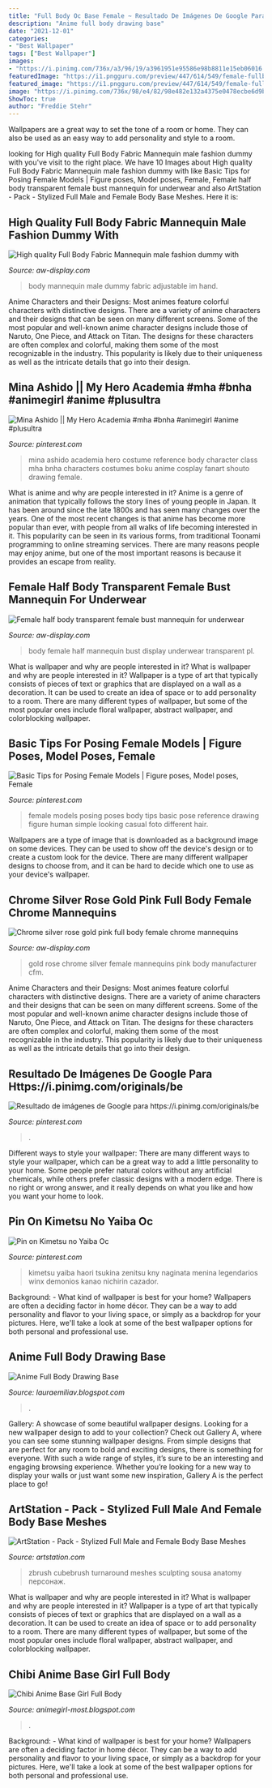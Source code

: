 ```yaml
---
title: "Full Body Oc Base Female ~ Resultado De Imágenes De Google Para Https://i.pinimg.com/originals/be"
description: "Anime full body drawing base"
date: "2021-12-01"
categories:
- "Best Wallpaper"
tags: ["Best Wallpaper"]
images:
- "https://i.pinimg.com/736x/a3/96/19/a3961951e95586e98b8811e15eb06016.jpg"
featuredImage: "https://i1.pngguru.com/preview/447/614/549/female-fullbody-chibi-base-f2u-illustration-of-woman-thumbnail.jpg"
featured_image: "https://i1.pngguru.com/preview/447/614/549/female-fullbody-chibi-base-f2u-illustration-of-woman-thumbnail.jpg"
image: "https://i.pinimg.com/736x/98/e4/82/98e482e132a4375e0478ecbe6d9ba731.jpg"
ShowToc: true
author: "Freddie Stehr"
---
```



Wallpapers are a great way to set the tone of a room or home. They can also be used as an easy way to add personality and style to a room.

	

		
looking for High quality Full Body Fabric Mannequin male fashion dummy with you've visit to the right place. We have 10 Images about High quality Full Body Fabric Mannequin male fashion dummy with like Basic Tips for Posing Female Models | Figure poses, Model poses, Female, Female half body transparent female bust mannequin for underwear and also ArtStation - Pack - Stylized Full Male and Female Body Base Meshes. Here it is:
		
    
## High Quality Full Body Fabric Mannequin Male Fashion Dummy With

<img loading=lazy src="https://v4-upload.goalsites.com/26/image_1526551165_IM-2.jpg" onerror="this.onerror=null;this.src='https://tse3.mm.bing.net/th?id=OIP.K0iCkWB_gF79H04Om_I7pAHaLH&amp;pid=15.1';" alt="High quality Full Body Fabric Mannequin male fashion dummy with">

_Source: aw-display.com_

>body mannequin male dummy fabric adjustable im hand. 

	

Anime Characters and their Designs: Most animes feature colorful characters with distinctive designs.
There are a variety of anime characters and their designs that can be seen on many different screens. Some of the most popular and well-known anime character designs include those of Naruto, One Piece, and Attack on Titan. The designs for these characters are often complex and colorful, making them some of the most recognizable in the industry. This popularity is likely due to their uniqueness as well as the intricate details that go into their design.

    
## Mina Ashido || My Hero Academia #mha #bnha #animegirl #anime #plusultra

<img loading=lazy src="https://i.pinimg.com/736x/98/e4/82/98e482e132a4375e0478ecbe6d9ba731.jpg" onerror="this.onerror=null;this.src='https://tse1.mm.bing.net/th?id=OIP.KbtxZxLEykSNZRhBfZtVPAAAAA&amp;pid=15.1';" alt="Mina Ashido || My Hero Academia #mha #bnha #animegirl #anime #plusultra">

_Source: pinterest.com_

>mina ashido academia hero costume reference body character class mha bnha characters costumes boku anime cosplay fanart shouto drawing female. 

	

What is anime and why are people interested in it?
Anime is a genre of animation that typically follows the story lines of young people in Japan. It has been around since the late 1800s and has seen many changes over the years. One of the most recent changes is that anime has become more popular than ever, with people from all walks of life becoming interested in it. This popularity can be seen in its various forms, from traditional Toonami programming to online streaming services. There are many reasons people may enjoy anime, but one of the most important reasons is because it provides an escape from reality.

    
## Female Half Body Transparent Female Bust Mannequin For Underwear

<img loading=lazy src="https://v4-upload.goalsites.com/26/image_1523354470_XG.jpg" onerror="this.onerror=null;this.src='https://tse1.mm.bing.net/th?id=OIP.aJF1rQzsbkZRoqwUjSyrIQHaHa&amp;pid=15.1';" alt="Female half body transparent female bust mannequin for underwear">

_Source: aw-display.com_

>body female half mannequin bust display underwear transparent pl. 

	

What is wallpaper and why are people interested in it?
What is wallpaper and why are people interested in it?
Wallpaper is a type of art that typically consists of pieces of text or graphics that are displayed on a wall as a decoration. It can be used to create an idea of space or to add personality to a room. There are many different types of wallpaper, but some of the most popular ones include floral wallpaper, abstract wallpaper, and colorblocking wallpaper.

    
## Basic Tips For Posing Female Models | Figure Poses, Model Poses, Female

<img loading=lazy src="https://i.pinimg.com/736x/66/49/dd/6649dd6ac8db8ceff930ffa6fb6d9f8f.jpg" onerror="this.onerror=null;this.src='https://tse3.mm.bing.net/th?id=OIP.uAtKH74IQaf0-LVRp8N-vAHaLG&amp;pid=15.1';" alt="Basic Tips for Posing Female Models | Figure poses, Model poses, Female">

_Source: pinterest.com_

>female models posing poses body tips basic pose reference drawing figure human simple looking casual foto different hair. 

	

Wallpapers are a type of image that is downloaded as a background image on some devices. They can be used to show off the device's design or to create a custom look for the device. There are many different wallpaper designs to choose from, and it can be hard to decide which one to use as your device's wallpaper.

    
## Chrome Silver Rose Gold Pink Full Body Female Chrome Mannequins

<img loading=lazy src="https://v4-upload.goalsites.com/26/image_1524649685_CF-5.jpg" onerror="this.onerror=null;this.src='https://tse2.mm.bing.net/th?id=OIP.aAew9PPN36mSlxeOPFj05gHaHa&amp;pid=15.1';" alt="Chrome silver rose gold pink full body female chrome mannequins">

_Source: aw-display.com_

>gold rose chrome silver female mannequins pink body manufacturer cfm. 

	

Anime Characters and their Designs: Most animes feature colorful characters with distinctive designs.
There are a variety of anime characters and their designs that can be seen on many different screens. Some of the most popular and well-known anime character designs include those of Naruto, One Piece, and Attack on Titan. The designs for these characters are often complex and colorful, making them some of the most recognizable in the industry. This popularity is likely due to their uniqueness as well as the intricate details that go into their design.

    
## Resultado De Imágenes De Google Para Https://i.pinimg.com/originals/be

<img loading=lazy src="https://i.pinimg.com/736x/a3/96/19/a3961951e95586e98b8811e15eb06016.jpg" onerror="this.onerror=null;this.src='https://tse3.mm.bing.net/th?id=OIP.OE72JOnwW0sNMf886XgTwwHaKw&amp;pid=15.1';" alt="Resultado de imágenes de Google para https://i.pinimg.com/originals/be">

_Source: pinterest.com_

>. 

	

Different ways to style your wallpaper:
There are many different ways to style your wallpaper, which can be a great way to add a little personality to your home. Some people prefer natural colors without any artificial chemicals, while others prefer classic designs with a modern edge. There is no right or wrong answer, and it really depends on what you like and how you want your home to look.

    
## Pin On Kimetsu No Yaiba Oc

<img loading=lazy src="https://i.pinimg.com/736x/ea/a1/45/eaa145416631f6d1a4d2cb17a53f9f0a.jpg" onerror="this.onerror=null;this.src='https://tse4.mm.bing.net/th?id=OIP.Vr9jDi2fED_IDi98NRr5FAHaKe&amp;pid=15.1';" alt="Pin on Kimetsu no Yaiba Oc">

_Source: pinterest.com_

>kimetsu yaiba haori tsukina zenitsu kny naginata menina legendarios winx demonios kanao nichirin cazador. 

	

Background: - What kind of wallpaper is best for your home?
Wallpapers are often a deciding factor in home décor. They can be a way to add personality and flavor to your living space, or simply as a backdrop for your pictures. Here, we'll take a look at some of the best wallpaper options for both personal and professional use.

    
## Anime Full Body Drawing Base

<img loading=lazy src="https://s3.amazonaws.com/artistsnclients/xv5/samples/155g_800.png" onerror="this.onerror=null;this.src='https://tse2.mm.bing.net/th?id=OIP.5_e8WZKnTZoF0bWgCjgaVwHaHa&amp;pid=15.1';" alt="Anime Full Body Drawing Base">

_Source: lauraemiliav.blogspot.com_

>. 

	

Gallery: A showcase of some beautiful wallpaper designs.
Looking for a new wallpaper design to add to your collection? Check out Gallery A, where you can see some stunning wallpaper designs. From simple designs that are perfect for any room to bold and exciting designs, there is something for everyone. With such a wide range of styles, it’s sure to be an interesting and engaging browsing experience. Whether you’re looking for a new way to display your walls or just want some new inspiration, Gallery A is the perfect place to go!





	
	
    
## ArtStation - Pack - Stylized Full Male And Female Body Base Meshes

<img loading=lazy src="https://cdna.artstation.com/p/marketplace/presentation_assets/000/138/082/large/file.PNG?1558079063" onerror="this.onerror=null;this.src='https://tse2.mm.bing.net/th?id=OIP.K5AzkIdvjRnElFW-SL7AYQHaEK&amp;pid=15.1';" alt="ArtStation - Pack - Stylized Full Male and Female Body Base Meshes">

_Source: artstation.com_

>zbrush cubebrush turnaround meshes sculpting sousa anatomy персонаж. 

	

What is wallpaper and why are people interested in it?
What is wallpaper and why are people interested in it?
Wallpaper is a type of art that typically consists of pieces of text or graphics that are displayed on a wall as a decoration. It can be used to create an idea of space or to add personality to a room. There are many different types of wallpaper, but some of the most popular ones include floral wallpaper, abstract wallpaper, and colorblocking wallpaper.

    
## Chibi Anime Base Girl Full Body

<img loading=lazy src="https://i1.pngguru.com/preview/447/614/549/female-fullbody-chibi-base-f2u-illustration-of-woman-thumbnail.jpg" onerror="this.onerror=null;this.src='https://tse3.mm.bing.net/th?id=OIP.QZdNVJep0sD4D7Y-qqo2SAAAAA&amp;pid=15.1';" alt="Chibi Anime Base Girl Full Body">

_Source: animegirl-most.blogspot.com_

>. 

	

Background: - What kind of wallpaper is best for your home?
Wallpapers are often a deciding factor in home décor. They can be a way to add personality and flavor to your living space, or simply as a backdrop for your pictures. Here, we'll take a look at some of the best wallpaper options for both personal and professional use.

